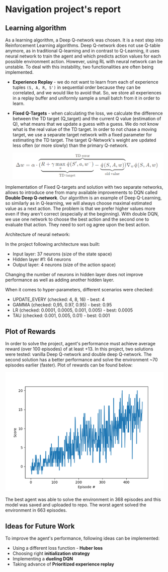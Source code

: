 [//]: # (Image References)


[fixed_q_targets]: ./images/fixed_q_targets.PNG
[best_agent_score]: ./images/best_agent_score.png

# Navigation project's report

## Learning algorithm

As a learning algorithm, a Deep Q-network was chosen. It is a next step into Reinforcement Learning
algorithms. Deep Q-network does not use Q-table anymore, as in traditional Q-learning and in contrast to Q-Learning,
it uses neural network to train the agent and which predicts action values for each possible environment action. 
However, using RL with neural network can be unstable. To deal with this instability, two functionalities are often
being implemented.

- **Experience Replay** - we do not want to learn from each of experience tuples `(S, A, R, S')` in sequential order
because they can be correlated, and we would like to avoid that. So, we store all experiences in a replay buffer and
uniformly sample a small batch from it in order to learn.
- **Fixed Q-Targets** - when calculating the loss, we calculate the difference between the TD target (Q_target) and 
the current Q value (estimation of Q), what means that we update a guess with a guess. We do not know what is the real
value of the TD target. In order to not chase a moving target, we use a separate target network with a fixed parameter
for estimating the TD target. The target Q-Network's weight are updated less often (or more slowly) than the 
primary Q-network.

    ![Fixed Q-targets equation][fixed_q_targets]

Implementation of Fixed Q-targets and solution with two separate networks, allows to introduce one from many available 
improvements to DQN called **Double Deep Q-network**. Our algorithm is an example of Deep Q-Learning, so similarly as in
Q-learning, we will always choose maximal estimated value as a next action. The problem is that we prefer higher values
more even if they aren't correct (especially at the beginning). With double DQN, we use one network to choose the best
action and the second one to evaluate that action. They need to sort og agree upon the best action.


Architecture of neural network:

In the project following architecture was built:
- Input layer: 37 neurons (size of the state space)
- Hidden layer #1: 64 neurons
- Output layer: 4 neurons (size of the action space)

Changing the number of neurons in hidden layer does not improve performance as well as adding another hidden layer.

When it comes to hyper-parameters, different scenarios were checked:
- UPDATE_EVERY (checked: 4, 8, 16) - best: 4
- GAMMA (checked: 0,95, 0.97, 0.95) - best: 0.95
- LR (checked: 0.0001, 0.0005, 0.001, 0.005) - best: 0.0005
- TAU (checked: 0.001, 0.005, 0.01) - best: 0.001


## Plot of Rewards

In order to solve the project, agent's performance must achieve average reward (over 100 episodes) of at least +13.
In this project, two solutions were tested: vanilla Deep Q-network and double deep Q-network. The second solution 
has a better performance and solve the environment ~70 episodes earlier (faster). Plot of rewards can be found below:


![Plot of rewards][best_agent_score]


The best agent was able to solve the environment in 368 episodes and this model was saved and uploaded to repo.
The worst agent solved the environment in 663 episodes.

## Ideas for Future Work

To improve the agent's performance, following ideas can be implemented:
- Using a different loss function - **Huber loss** 
- Choosing right **initialization strategy**
- Implementing a **dueling DQN**
- Taking advance of **Prioritized experience replay**